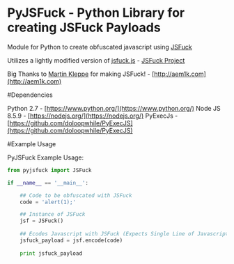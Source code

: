 PyJSFuck - Python Library for creating JSFuck Payloads
======================================================

Module for Python to create obfuscated javascript using [JSFuck](http://www.jsfuck.com/)

Utilizes a lightly modified version of [jsfuck.js](https://github.com/aemkei/jsfuck/blob/master/jsfuck.js) - [JSFuck Project](https://github.com/aemkei/jsfuck)

Big Thanks to [Martin Kleppe](http://twitter.com/aemkei) for making JSFuck! - [http://aem1k.com](http://aem1k.com)


#Dependencies

Python 2.7 - [https://www.python.org/](https://www.python.org/)
Node JS 8.5.9 - [https://nodejs.org/](https://nodejs.org/)
PyExecJs - [https://github.com/doloopwhile/PyExecJS](https://github.com/doloopwhile/PyExecJS)


#Example Usage

PyJSFuck Example Usage:

```python
from pyjsfuck import JSFuck

if __name__ == '__main__':

    ## Code to be obfuscated with JSFuck
    code = 'alert(1);'

    ## Instance of JSFuck
    jsf = JSFuck()
    
    ## Ecodes Javascript with JSFuck (Expects Single Line of Javascript)
    jsfuck_payload = jsf.encode(code)
    
    print jsfuck_payload
```



